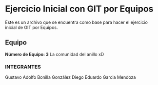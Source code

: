 # Ejercicio Inicial con GIT por Equipos

Este es un archivo que se encuentra como base para hacer el ejercicio inicial de GIT por Equipos.

## Equipo
**Número de Equipo: 3**  La comunidad del anillo xD

### INTEGRANTES
   Gustavo Adolfo Bonilla González
   Diego Eduardo Garcia Mendoza
